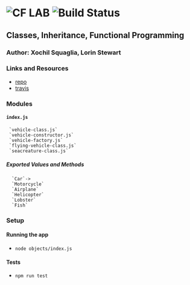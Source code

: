 ![CF](http://i.imgur.com/7v5ASc8.png) LAB ![Build Status](https://travis-ci.com/L-Stewart/lab02-401n12.svg?branch=master)
=================================================

## Classes, Inheritance, Functional Programming

### Author: Xochil Squaglia, Lorin Stewart

### Links and Resources
* [repo](https://github.com/L-Stewart/lab02-401n12)
* [travis](https://travis-ci.com/L-Stewart/lab02-401n12)

### Modules
#### `index.js`
     `vehicle-class.js`
     `vehicle-constructor.js`
     `vehicle-factory.js`
     `flying-vehicle-class.js`
     `seacreature-class.js`
     
##### Exported Values and Methods
      `Car`-> 
      `Motorcycle`
      `Airplane`
      `Helicopter`
      `Lobster`
      `Fish`


### Setup

#### Running the app
* `node objects/index.js`


#### Tests
* `npm run test`
